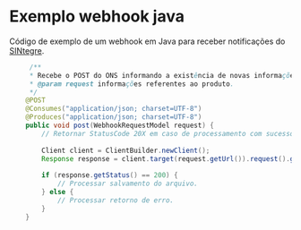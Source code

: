 Exemplo webhook java
=============

Código de exemplo de um webhook em Java para receber notificações do [SINtegre](https://sintegre.ons.org.br).


```Java
     /**
     * Recebe o POST do ONS informando a existência de novas informações para um determinado produto.
     * @param request informações referentes ao produto.
     */
    @POST
    @Consumes("application/json; charset=UTF-8")
    @Produces("application/json; charset=UTF-8")
    public void post(WebhookRequestModel request) {
        // Retornar StatusCode 20X em caso de processamento com sucesso. Qualquer outro código será considerado erro e a mensagem reenviada.
        
        Client client = ClientBuilder.newClient();
        Response response = client.target(request.getUrl()).request().get();
        
        if (response.getStatus() == 200) {
            // Processar salvamento do arquivo.
        } else {
            // Processar retorno de erro.
        }
    }
```
